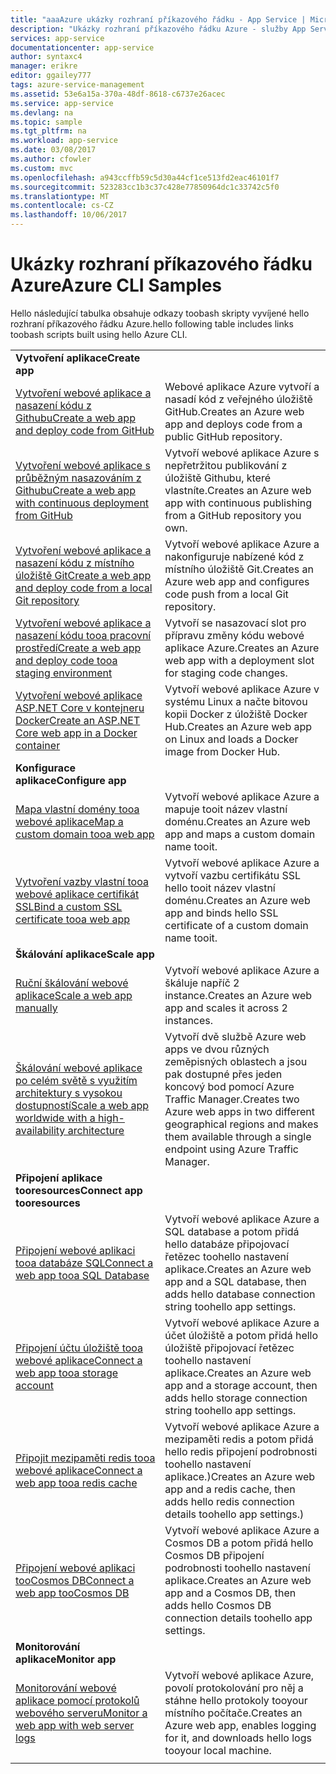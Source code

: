 ```yaml
---
title: "aaaAzure ukázky rozhraní příkazového řádku - App Service | Microsoft Docs"
description: "Ukázky rozhraní příkazového řádku Azure - služby App Service"
services: app-service
documentationcenter: app-service
author: syntaxc4
manager: erikre
editor: ggailey777
tags: azure-service-management
ms.assetid: 53e6a15a-370a-48df-8618-c6737e26acec
ms.service: app-service
ms.devlang: na
ms.topic: sample
ms.tgt_pltfrm: na
ms.workload: app-service
ms.date: 03/08/2017
ms.author: cfowler
ms.custom: mvc
ms.openlocfilehash: a943ccffb59c5d30a44cf1ce513fd2eac46101f7
ms.sourcegitcommit: 523283cc1b3c37c428e77850964dc1c33742c5f0
ms.translationtype: MT
ms.contentlocale: cs-CZ
ms.lasthandoff: 10/06/2017
---
```

# <a name="azure-cli-samples"></a><span data-ttu-id="152bc-103">Ukázky rozhraní příkazového řádku Azure</span><span class="sxs-lookup"><span data-stu-id="152bc-103">Azure CLI Samples</span></span>

<span data-ttu-id="152bc-104">Hello následující tabulka obsahuje odkazy toobash skripty vyvíjené hello rozhraní příkazového řádku Azure.</span><span class="sxs-lookup"><span data-stu-id="152bc-104">hello following table includes links toobash scripts built using hello Azure CLI.</span></span>

| | |
|-|-|
|<span data-ttu-id="152bc-105">**Vytvoření aplikace**</span><span class="sxs-lookup"><span data-stu-id="152bc-105">**Create app**</span></span>||
| [<span data-ttu-id="152bc-106">Vytvoření webové aplikace a nasazení kódu z Githubu</span><span class="sxs-lookup"><span data-stu-id="152bc-106">Create a web app and deploy code from GitHub</span></span>](./scripts/app-service-cli-deploy-github.md?toc=%2fcli%2fazure%2ftoc.json)| <span data-ttu-id="152bc-107">Webové aplikace Azure vytvoří a nasadí kód z veřejného úložiště GitHub.</span><span class="sxs-lookup"><span data-stu-id="152bc-107">Creates an Azure web app and deploys code from a public GitHub repository.</span></span> |
| [<span data-ttu-id="152bc-108">Vytvoření webové aplikace s průběžným nasazováním z Githubu</span><span class="sxs-lookup"><span data-stu-id="152bc-108">Create a web app with continuous deployment from GitHub</span></span>](./scripts/app-service-cli-continuous-deployment-github.md?toc=%2fcli%2fazure%2ftoc.json)| <span data-ttu-id="152bc-109">Vytvoří webové aplikace Azure s nepřetržitou publikování z úložiště Githubu, které vlastníte.</span><span class="sxs-lookup"><span data-stu-id="152bc-109">Creates an Azure web app with continuous publishing from a GitHub repository you own.</span></span> |
| [<span data-ttu-id="152bc-110">Vytvoření webové aplikace a nasazení kódu z místního úložiště Git</span><span class="sxs-lookup"><span data-stu-id="152bc-110">Create a web app and deploy code from a local Git repository</span></span>](./scripts/app-service-cli-deploy-local-git.md?toc=%2fcli%2fazure%2ftoc.json) | <span data-ttu-id="152bc-111">Vytvoří webové aplikace Azure a nakonfiguruje nabízené kód z místního úložiště Git.</span><span class="sxs-lookup"><span data-stu-id="152bc-111">Creates an Azure web app and configures code push from a local Git repository.</span></span> |
| [<span data-ttu-id="152bc-112">Vytvoření webové aplikace a nasazení kódu tooa pracovní prostředí</span><span class="sxs-lookup"><span data-stu-id="152bc-112">Create a web app and deploy code tooa staging environment</span></span>](./scripts/app-service-cli-deploy-staging-environment.md?toc=%2fcli%2fazure%2ftoc.json) | <span data-ttu-id="152bc-113">Vytvoří se nasazovací slot pro přípravu změny kódu webové aplikace Azure.</span><span class="sxs-lookup"><span data-stu-id="152bc-113">Creates an Azure web app with a deployment slot for staging code changes.</span></span> |
| [<span data-ttu-id="152bc-114">Vytvoření webové aplikace ASP.NET Core v kontejneru Docker</span><span class="sxs-lookup"><span data-stu-id="152bc-114">Create an ASP.NET Core web app in a Docker container</span></span>](./scripts/app-service-cli-linux-docker-aspnetcore.md?toc=%2fcli%2fazure%2ftoc.json)| <span data-ttu-id="152bc-115">Vytvoří webové aplikace Azure v systému Linux a načte bitovou kopii Docker z úložiště Docker Hub.</span><span class="sxs-lookup"><span data-stu-id="152bc-115">Creates an Azure web app on Linux and loads a Docker image from Docker Hub.</span></span> |
|<span data-ttu-id="152bc-116">**Konfigurace aplikace**</span><span class="sxs-lookup"><span data-stu-id="152bc-116">**Configure app**</span></span>||
| [<span data-ttu-id="152bc-117">Mapa vlastní domény tooa webové aplikace</span><span class="sxs-lookup"><span data-stu-id="152bc-117">Map a custom domain tooa web app</span></span>](./scripts/app-service-cli-configure-custom-domain.md?toc=%2fcli%2fazure%2ftoc.json)| <span data-ttu-id="152bc-118">Vytvoří webové aplikace Azure a mapuje tooit název vlastní doménu.</span><span class="sxs-lookup"><span data-stu-id="152bc-118">Creates an Azure web app and maps a custom domain name tooit.</span></span> |
| [<span data-ttu-id="152bc-119">Vytvoření vazby vlastní tooa webové aplikace certifikát SSL</span><span class="sxs-lookup"><span data-stu-id="152bc-119">Bind a custom SSL certificate tooa web app</span></span>](./scripts/app-service-cli-configure-ssl-certificate.md?toc=%2fcli%2fazure%2ftoc.json)| <span data-ttu-id="152bc-120">Vytvoří webové aplikace Azure a vytvoří vazbu certifikátu SSL hello tooit název vlastní doménu.</span><span class="sxs-lookup"><span data-stu-id="152bc-120">Creates an Azure web app and binds hello SSL certificate of a custom domain name tooit.</span></span> |
|<span data-ttu-id="152bc-121">**Škálování aplikace**</span><span class="sxs-lookup"><span data-stu-id="152bc-121">**Scale app**</span></span>||
| [<span data-ttu-id="152bc-122">Ruční škálování webové aplikace</span><span class="sxs-lookup"><span data-stu-id="152bc-122">Scale a web app manually</span></span>](./scripts/app-service-cli-scale-manual.md?toc=%2fcli%2fazure%2ftoc.json) | <span data-ttu-id="152bc-123">Vytvoří webové aplikace Azure a škáluje napříč 2 instance.</span><span class="sxs-lookup"><span data-stu-id="152bc-123">Creates an Azure web app and scales it across 2 instances.</span></span> |
| [<span data-ttu-id="152bc-124">Škálování webové aplikace po celém světě s využitím architektury s vysokou dostupností</span><span class="sxs-lookup"><span data-stu-id="152bc-124">Scale a web app worldwide with a high-availability architecture</span></span>](./scripts/app-service-cli-scale-high-availability.md?toc=%2fcli%2fazure%2ftoc.json) | <span data-ttu-id="152bc-125">Vytvoří dvě službě Azure web apps ve dvou různých zeměpisných oblastech a jsou pak dostupné přes jeden koncový bod pomocí Azure Traffic Manager.</span><span class="sxs-lookup"><span data-stu-id="152bc-125">Creates two Azure web apps in two different geographical regions and makes them available through a single endpoint using Azure Traffic Manager.</span></span> |
|<span data-ttu-id="152bc-126">**Připojení aplikace tooresources**</span><span class="sxs-lookup"><span data-stu-id="152bc-126">**Connect app tooresources**</span></span>||
| [<span data-ttu-id="152bc-127">Připojení webové aplikaci tooa databáze SQL</span><span class="sxs-lookup"><span data-stu-id="152bc-127">Connect a web app tooa SQL Database</span></span>](./scripts/app-service-cli-app-service-sql.md?toc=%2fcli%2fazure%2ftoc.json)| <span data-ttu-id="152bc-128">Vytvoří webové aplikace Azure a SQL database a potom přidá hello databáze připojovací řetězec toohello nastavení aplikace.</span><span class="sxs-lookup"><span data-stu-id="152bc-128">Creates an Azure web app and a SQL database, then adds hello database connection string toohello app settings.</span></span> |
| [<span data-ttu-id="152bc-129">Připojení účtu úložiště tooa webové aplikace</span><span class="sxs-lookup"><span data-stu-id="152bc-129">Connect a web app tooa storage account</span></span>](./scripts/app-service-cli-app-service-storage.md?toc=%2fcli%2fazure%2ftoc.json)| <span data-ttu-id="152bc-130">Vytvoří webové aplikace Azure a účet úložiště a potom přidá hello úložiště připojovací řetězec toohello nastavení aplikace.</span><span class="sxs-lookup"><span data-stu-id="152bc-130">Creates an Azure web app and a storage account, then adds hello storage connection string toohello app settings.</span></span> |
| [<span data-ttu-id="152bc-131">Připojit mezipaměti redis tooa webové aplikace</span><span class="sxs-lookup"><span data-stu-id="152bc-131">Connect a web app tooa redis cache</span></span>](./scripts/app-service-cli-app-service-redis.md?toc=%2fcli%2fazure%2ftoc.json) | <span data-ttu-id="152bc-132">Vytvoří webové aplikace Azure a mezipaměti redis a potom přidá hello redis připojení podrobnosti toohello nastavení aplikace.)</span><span class="sxs-lookup"><span data-stu-id="152bc-132">Creates an Azure web app and a redis cache, then adds hello redis connection details toohello app settings.)</span></span> |
| [<span data-ttu-id="152bc-133">Připojení webové aplikaci tooCosmos DB</span><span class="sxs-lookup"><span data-stu-id="152bc-133">Connect a web app tooCosmos DB</span></span>](./scripts/app-service-cli-app-service-documentdb.md?toc=%2fcli%2fazure%2ftoc.json) | <span data-ttu-id="152bc-134">Vytvoří webové aplikace Azure a Cosmos DB a potom přidá hello Cosmos DB připojení podrobnosti toohello nastavení aplikace.</span><span class="sxs-lookup"><span data-stu-id="152bc-134">Creates an Azure web app and a Cosmos DB, then adds hello Cosmos DB connection details toohello app settings.</span></span> |
|<span data-ttu-id="152bc-135">**Monitorování aplikace**</span><span class="sxs-lookup"><span data-stu-id="152bc-135">**Monitor app**</span></span>||
| [<span data-ttu-id="152bc-136">Monitorování webové aplikace pomocí protokolů webového serveru</span><span class="sxs-lookup"><span data-stu-id="152bc-136">Monitor a web app with web server logs</span></span>](./scripts/app-service-cli-monitor.md?toc=%2fcli%2fazure%2ftoc.json) | <span data-ttu-id="152bc-137">Vytvoří webové aplikace Azure, povolí protokolování pro něj a stáhne hello protokoly tooyour místního počítače.</span><span class="sxs-lookup"><span data-stu-id="152bc-137">Creates an Azure web app, enables logging for it, and downloads hello logs tooyour local machine.</span></span> |
| | |